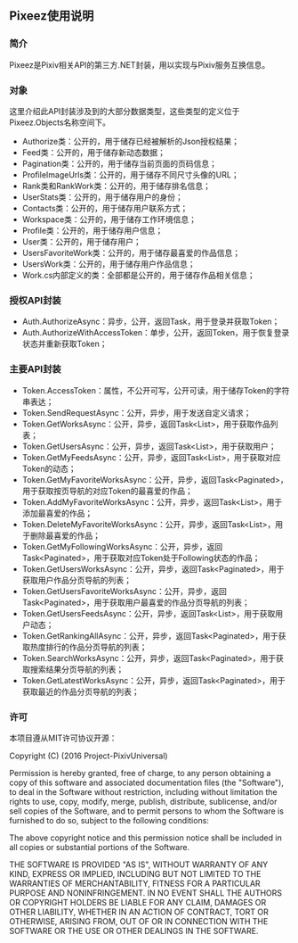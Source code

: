 ## Pixeez使用说明

### 简介
 Pixeez是Pixiv相关API的第三方.NET封装，用以实现与Pixiv服务互换信息。

### 对象
 这里介绍此API封装涉及到的大部分数据类型，这些类型的定义位于Pixeez.Objects名称空间下。
 - Authorize类：公开的，用于储存已经被解析的Json授权结果；
 - Feed类：公开的，用于储存新动态数据；
 - Pagination类：公开的，用于储存当前页面的页码信息；
 - ProfileImageUrls类：公开的，用于储存不同尺寸头像的URL；
 - Rank类和RankWork类：公开的，用于储存排名信息；
 - UserStats类：公开的，用于储存用户的身份；
 - Contacts类：公开的，用于储存用户联系方式；
 - Workspace类：公开的，用于储存工作环境信息；
 - Profile类：公开的，用于储存用户信息；
 - User类：公开的，用于储存用户；
 - UsersFavoriteWork类：公开的，用于储存最喜爱的作品信息；
 - UsersWork类：公开的，用于储存用户作品信息；
 - Work.cs内部定义的类：全部都是公开的，用于储存作品相关信息；

### 授权API封装
 - Auth.AuthorizeAsync：异步，公开，返回Task<Token>，用于登录并获取Token；
 - Auth.AuthorizeWithAccessToken：单步，公开，返回Token，用于恢复登录状态并重新获取Token；

### 主要API封装
 - Token.AccessToken：属性，不公开可写，公开可读，用于储存Token的字符串表达；
 - Token.SendRequestAsync：公开，异步，用于发送自定义请求；
 - Token.GetWorksAsync：公开，异步，返回Task<List<Work>>，用于获取作品列表；
 - Token.GetUsersAsync：公开，异步，返回Task<List<User>>，用于获取用户；
 - Token.GetMyFeedsAsync：公开，异步，返回Task<List<Feed>>，用于获取对应Token的动态；
 - Token.GetMyFavoriteWorksAsync：公开，异步，返回Task<Paginated<UsersFavoriteWork>>，用于获取按页导航的对应Token的最喜爱的作品；
 - Token.AddMyFavoriteWorksAsync：公开，异步，返回Task<List<UsersFavoriteWork>>，用于添加最喜爱的作品；
 - Token.DeleteMyFavoriteWorksAsync：公开，异步，返回Task<List<UsersFavoriteWork>>，用于删除最喜爱的作品；
 - Token.GetMyFollowingWorksAsync：公开，异步，返回Task<Paginated<UsersWork>>，用于获取对应Token处于Following状态的作品；
 - Token.GetUsersWorksAsync：公开，异步，返回Task<Paginated<UsersWork>>，用于获取用户作品分页导航的列表；
 - Token.GetUsersFavoriteWorksAsync：公开，异步，返回Task<Paginated<UsersFavoriteWork>>，用于获取用户最喜爱的作品分页导航的列表；
 - Token.GetUsersFeedsAsync：公开，异步，返回Task<List<Feed>>，用于获取用户动态；
 - Token.GetRankingAllAsync：公开，异步，返回Task<Paginated<Rank>>，用于获取热度排行的作品分页导航的列表；
 - Token.SearchWorksAsync：公开，异步，返回Task<Paginated<Work>>，用于获取搜索结果分页导航的列表；
 - Token.GetLatestWorksAsync：公开，异步，返回Task<Paginated<Work>>，用于获取最近的作品分页导航的列表；

### 许可
 本项目遵从MIT许可协议开源：

 Copyright (C) (2016 Project-PixivUniversal)

 Permission is hereby granted, free of charge, to any person obtaining a copy of this software and associated documentation files (the "Software"), to deal in the Software without restriction, including without limitation the rights to use, copy, modify, merge, publish, distribute, sublicense, and/or sell copies of the Software, and to permit persons to whom the Software is furnished to do so, subject to the following conditions:

 The above copyright notice and this permission notice shall be included in all copies or substantial portions of the Software.

 THE SOFTWARE IS PROVIDED "AS IS", WITHOUT WARRANTY OF ANY KIND, EXPRESS OR IMPLIED, INCLUDING BUT NOT LIMITED TO THE WARRANTIES OF MERCHANTABILITY, FITNESS FOR A PARTICULAR PURPOSE AND NONINFRINGEMENT. IN NO EVENT SHALL THE AUTHORS OR COPYRIGHT HOLDERS BE LIABLE FOR ANY CLAIM, DAMAGES OR OTHER LIABILITY, WHETHER IN AN ACTION OF CONTRACT, TORT OR OTHERWISE, ARISING FROM, OUT OF OR IN CONNECTION WITH THE SOFTWARE OR THE USE OR OTHER DEALINGS IN THE SOFTWARE.
